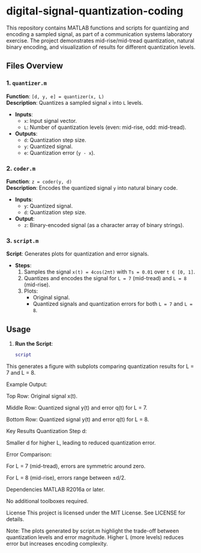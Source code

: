 # digital-signal-quantization-coding
This repository contains MATLAB functions and scripts for quantizing and encoding a sampled signal, as part of a communication systems laboratory exercise. The project demonstrates mid-rise/mid-tread quantization, natural binary encoding, and visualization of results for different quantization levels.

## Files Overview

### 1. `quantizer.m`
**Function**: `[d, y, e] = quantizer(x, L)`  
**Description**: Quantizes a sampled signal `x` into `L` levels.  
- **Inputs**:
  - `x`: Input signal vector.
  - `L`: Number of quantization levels (even: mid-rise, odd: mid-tread).
- **Outputs**:
  - `d`: Quantization step size.
  - `y`: Quantized signal.
  - `e`: Quantization error (`y - x`).

### 2. `coder.m`
**Function**: `z = coder(y, d)`  
**Description**: Encodes the quantized signal `y` into natural binary code.  
- **Inputs**:
  - `y`: Quantized signal.
  - `d`: Quantization step size.
- **Output**:
  - `z`: Binary-encoded signal (as a character array of binary strings).

### 3. `script.m`
**Script**: Generates plots for quantization and error signals.  
- **Steps**:
  1. Samples the signal `x(t) = 4cos(2πt)` with `Ts = 0.01` over `t ∈ [0, 1]`.
  2. Quantizes and encodes the signal for `L = 7` (mid-tread) and `L = 8` (mid-rise).
  3. Plots:
     - Original signal.
     - Quantized signals and quantization errors for both `L = 7` and `L = 8`.

## Usage

1. **Run the Script**:
   ```matlab
   script
This generates a figure with subplots comparing quantization results for L = 7 and L = 8.

Example Output:

Top Row: Original signal x(t).

Middle Row: Quantized signal y(t) and error q(t) for L = 7.

Bottom Row: Quantized signal y(t) and error q(t) for L = 8.

Key Results
Quantization Step d:

Smaller d for higher L, leading to reduced quantization error.

Error Comparison:

For L = 7 (mid-tread), errors are symmetric around zero.

For L = 8 (mid-rise), errors range between ±d/2.

Dependencies
MATLAB R2016a or later.

No additional toolboxes required.

License
This project is licensed under the MIT License. See LICENSE for details.

Note: The plots generated by script.m highlight the trade-off between quantization levels and error magnitude. Higher L (more levels) reduces error but increases encoding complexity.

